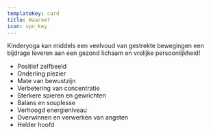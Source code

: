 ```yaml
---
templateKey: card
title: Waarom?
icon: vpn_key
---
```


Kinderyoga kan middels een veelvoud van gestrekte bewegingen een bijdrage leveren aan een gezond lichaam en vrolijke persoonlijkheid!

- Positief zelfbeeld
- Onderling plezier
- Mate van bewustzijn
- Verbetering van concentratie
- Sterkere spieren en gewrichten
- Balans en souplesse
- Verhoogd energieniveau
- Overwinnen en verwerken van angsten
- Helder hoofd
